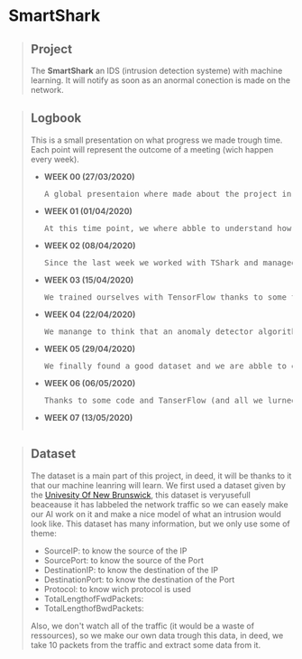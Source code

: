 # SmartShark

>## <b>Project</b>
> The <b>SmartShark</b> an IDS (intrusion detection systeme) with machine learning. It will notify as soon as an anormal conection is made on the network.

>## <b>Logbook</b>
> This is a small presentation on what progress we made trough time. Each point will represent the outcome of a meeting (wich happen every week).
>* <b>WEEK 00 (27/03/2020)</b>
>   <pre>A global presentaion where made about the project in this session, our referant told us what <b>SmartShark</b> was all about, and what tools we could use.</pre>
>* <b>WEEK 01 (01/04/2020)</b>
>   <pre>At this time point, we where abble to understand how WireShark and TShark worked (in the big line), and we worked out that TenserFlow 2.0 would be the best framework to use as a tool for machin lurning</pre>
>* <b>WEEK 02 (08/04/2020)</b>
>   <pre>Since the last week we worked with TShark and managed to get live info in a pcap file to use in a possible futur programme. Also we lurned more from TenserFlow trough some tutorial to abble to use it later.</pre>
>* <b>WEEK 03 (15/04/2020)</b>
>   <pre>We trained ourselves with TensorFlow thanks to some task given to us by our referents, and thanks to those task we lurned that the use of an non supervise mnist algorithm would be hard to use in our cases. Also we made some research to have a better understanding of DDOS attack in a network</pre>
>* <b>WEEK 04 (22/04/2020)</b>
>   <pre>We manange to think that an anomaly detector algorithm would be a good choice of algorithme. Also, our surch for dataset to use for our machin lurning programme were unconcluant, we needed more time to find a good dataset to use.</pre>
>* <b>WEEK 05 (29/04/2020)</b>
>   <pre>We finally found a good dataset and we are abble to extract information from it throug some code that Valentin wrote. Furthemore, instead of using an unsupervised machin lurning algorithme, we would use a supervised algorithme (we conclude that it would be a better thing in our case scenario).</pre>
>* <b>WEEK 06 (06/05/2020)</b>
>   <pre>Thanks to some code and TanserFlow (and all we lurned since the beginng) we finally arrive at a point where our AI is abble to reconize a DDOS attack (in some case scenario) with a good accuracy.</pre>
>* <b>WEEK 07 (13/05/2020)</b>
>   <pre></pre>

>## <b>Dataset</b>
> The dataset is a main part of this project, in deed, it will be thanks to it that our machine leanring will learn. We first used a dataset given by the <a href=https://www.unb.ca/cic/datasets/ddos-2019.html>Univesity Of New Brunswick</a>, this dataset is veryusefull beaceause it has labbeled the network traffic so we can easely make our AI work on it and make a nice model of what an intrusion would look like. This dataset has many information, but we only use some of theme:
> * SourceIP: to know the source of the IP
> * SourcePort: to know the source of the Port
> * DestinationIP: to know the destination of the IP
> * DestinationPort: to know the destination of the Port
> * Protocol: to know wich protocol is used
> * TotalLengthofFwdPackets:
> * TotalLengthofBwdPackets:
>
> Also, we don't watch all of the traffic (it would be a waste of ressources), so we make our own data trough this data, in deed, we take 10 packets from the traffic and extract some data from it.